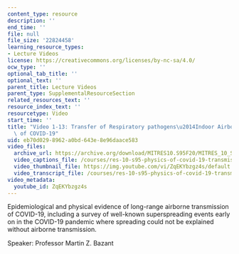 ```yaml
---
content_type: resource
description: ''
end_time: ''
file: null
file_size: '22824458'
learning_resource_types:
- Lecture Videos
license: https://creativecommons.org/licenses/by-nc-sa/4.0/
ocw_type: ''
optional_tab_title: ''
optional_text: ''
parent_title: Lecture Videos
parent_type: SupplementalResourceSection
related_resources_text: ''
resource_index_text: ''
resourcetype: Video
start_time: ''
title: "Video 1-13: Transfer of Respiratory pathogens\u2014Indoor Airborne Spreading\
  \ of COVID-19"
uid: eb70d029-8962-a0bd-643e-8e96daace583
video_files:
  archive_url: https://archive.org/download/MITRES10.S95F20/MITRES_10_S95F20_0113_300k.mp4
  video_captions_file: /courses/res-10-s95-physics-of-covid-19-transmission-fall-2020/5bdb80aacc0753eead49772e8f4126ac_ZqEKYbzgz4s.vtt
  video_thumbnail_file: https://img.youtube.com/vi/ZqEKYbzgz4s/default.jpg
  video_transcript_file: /courses/res-10-s95-physics-of-covid-19-transmission-fall-2020/a9aa20232ab8b2a408fc433d6f438124_ZqEKYbzgz4s.pdf
video_metadata:
  youtube_id: ZqEKYbzgz4s
---
```


Epidemiological and physical evidence of long-range airborne transmission of COVID-19, including a survey of well-known superspreading events early on in the COVID-19 pandemic where spreading could not be explained without airborne transmission.

Speaker: Professor Martin Z. Bazant

